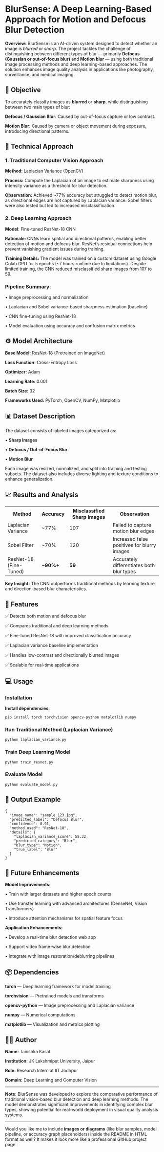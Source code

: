 
<h1>BlurSense: A Deep Learning-Based Approach for Motion and Defocus Blur Detection</h1>

<p><b>Overview:</b> BlurSense is an AI-driven system designed to detect whether an image is <i>blurred</i> or <i>sharp</i>. The project tackles the challenge of distinguishing between different types of blur — primarily <b>Defocus (Gaussian or out-of-focus blur)</b> and <b>Motion blur</b> — using both traditional image processing methods and deep learning-based approaches. The solution enhances image quality analysis in applications like photography, surveillance, and medical imaging.</p>

<h2>🎯 Objective</h2>
<p>To accurately classify images as <b>blurred</b> or <b>sharp</b>, while distinguishing between two main types of blur:</p>

<p><b>Defocus / Gaussian Blur:</b> Caused by out-of-focus capture or low contrast.</p>
<p><b>Motion Blur:</b> Caused by camera or object movement during exposure, introducing directional patterns.</p>

<h2>🧠 Technical Approach</h2>

<h3>1. Traditional Computer Vision Approach</h3>
<p><b>Method:</b> Laplacian Variance (OpenCV)</p>
<p><b>Process:</b> Compute the Laplacian of an image to estimate sharpness using intensity variance as a threshold for blur detection.</p>
<p><b>Observation:</b> Achieved ~77% accuracy but struggled to detect motion blur, as directional edges are not captured by Laplacian variance. Sobel filters were also tested but led to increased misclassification.</p>

<h3>2. Deep Learning Approach</h3>
<p><b>Model:</b> Fine-tuned ResNet-18 CNN</p>
<p><b>Rationale:</b> CNNs learn spatial and directional patterns, enabling better detection of motion and defocus blur. ResNet’s residual connections help prevent vanishing gradient issues during training.</p>
<p><b>Training Details:</b> The model was trained on a custom dataset using Google Colab GPU for 5 epochs (~7 hours runtime due to limitations). Despite limited training, the CNN reduced misclassified sharp images from 107 to 59.</p>

<h3>Pipeline Summary:</h3>
<p>• Image preprocessing and normalization</p>
<p>• Laplacian and Sobel variance-based sharpness estimation (baseline)</p>
<p>• CNN fine-tuning using ResNet-18</p>
<p>• Model evaluation using accuracy and confusion matrix metrics</p>

<h2>⚙️ Model Architecture</h2>
<p><b>Base Model:</b> ResNet-18 (Pretrained on ImageNet)</p>
<p><b>Loss Function:</b> Cross-Entropy Loss</p>
<p><b>Optimizer:</b> Adam</p>
<p><b>Learning Rate:</b> 0.001</p>
<p><b>Batch Size:</b> 32</p>
<p><b>Frameworks Used:</b> PyTorch, OpenCV, NumPy, Matplotlib</p>

<h2>📊 Dataset Description</h2>
<p>The dataset consists of labeled images categorized as:</p>
<p>• <b>Sharp Images</b></p>
<p>• <b>Defocus / Out-of-Focus Blur</b></p>
<p>• <b>Motion Blur</b></p>

<p>Each image was resized, normalized, and split into training and testing subsets. The dataset also includes diverse lighting and texture conditions to enhance generalization.</p>

<h2>📈 Results and Analysis</h2>

<table>
<tr><th>Method</th><th>Accuracy</th><th>Misclassified Sharp Images</th><th>Observation</th></tr>
<tr><td>Laplacian Variance</td><td>~77%</td><td>107</td><td>Failed to capture motion blur edges</td></tr>
<tr><td>Sobel Filter</td><td>~70%</td><td>120</td><td>Increased false positives for blurry images</td></tr>
<tr><td>ResNet-18 (Fine-Tuned)</td><td><b>~90%+</b></td><td><b>59</b></td><td>Accurately differentiates both blur types</td></tr>
</table>

<p><b>Key Insight:</b> The CNN outperforms traditional methods by learning texture and direction-based blur characteristics.</p>

<h2>🚀 Features</h2>
<p>✅ Detects both motion and defocus blur</p>
<p>✅ Compares traditional and deep learning methods</p>
<p>✅ Fine-tuned ResNet-18 with improved classification accuracy</p>
<p>✅ Laplacian variance baseline implementation</p>
<p>✅ Handles low-contrast and directionally blurred images</p>
<p>✅ Scalable for real-time applications</p>

<h2>💻 Usage</h2>

<h3>Installation</h3>
<p><b>Install dependencies:</b></p>
<pre><code>pip install torch torchvision opencv-python matplotlib numpy
</code></pre>

<h3>Run Traditional Method (Laplacian Variance)</h3>
<pre><code>python laplacian_variance.py
</code></pre>

<h3>Train Deep Learning Model</h3>
<pre><code>python train_resnet.py
</code></pre>

<h3>Evaluate Model</h3>
<pre><code>python evaluate_model.py
</code></pre>

<h2>🧪 Output Example</h2>
<pre><code>{
  "image_name": "sample_123.jpg",
  "predicted_label": "Defocus Blur",
  "confidence": 0.91,
  "method_used": "ResNet-18",
  "details": {
    "laplacian_variance_score": 58.32,
    "predicted_category": "Blur",
    "blur_type": "Motion",
    "true_label": "Blur"
  }
}
</code></pre>

<h2>🔮 Future Enhancements</h2>
<p><b>Model Improvements:</b></p>
<p>• Train with larger datasets and higher epoch counts</p>
<p>• Use transfer learning with advanced architectures (DenseNet, Vision Transformers)</p>
<p>• Introduce attention mechanisms for spatial feature focus</p>

<p><b>Application Enhancements:</b></p>
<p>• Develop a real-time blur detection web app</p>
<p>• Support video frame-wise blur detection</p>
<p>• Integrate with image restoration/deblurring pipelines</p>

<h2>📦 Dependencies</h2>
<p><b>torch</b> — Deep learning framework for model training</p>
<p><b>torchvision</b> — Pretrained models and transforms</p>
<p><b>opencv-python</b> — Image preprocessing and Laplacian variance</p>
<p><b>numpy</b> — Numerical computations</p>
<p><b>matplotlib</b> — Visualization and metrics plotting</p>

<h2>🧑‍💻 Author</h2>
<p><b>Name:</b> Tanishka Kasal</p>
<p><b>Institution:</b> JK Lakshmipat University, Jaipur</p>
<p><b>Role:</b> Research Intern at IIT Jodhpur</p>
<p><b>Domain:</b> Deep Learning and Computer Vision</p>

<hr>
<p><b>Note:</b> BlurSense was developed to explore the comparative performance of traditional vision-based blur detection and deep learning methods. The model demonstrates significant improvements in identifying complex blur types, showing potential for real-world deployment in visual quality analysis systems.</p>

---

Would you like me to include **images or diagrams** (like blur samples, model pipeline, or accuracy graph placeholders) inside the README in HTML format as well? It makes it look more like a professional GitHub project page.
